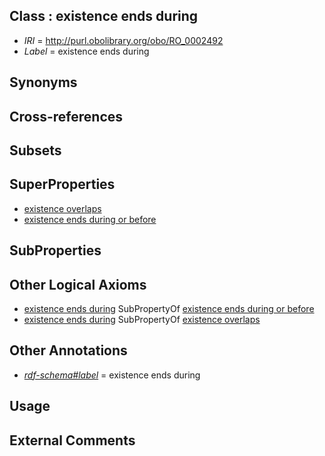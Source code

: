 
## Class : existence ends during

 * *IRI* = http://purl.obolibrary.org/obo/RO_0002492
 * *Label* = existence ends during

## Synonyms


## Cross-references


## Subsets


## SuperProperties

 * [existence overlaps](../../RO/90/RO_0002490.md)
 * [existence ends during or before](../../RO/97/RO_0002497.md)

## SubProperties


## Other Logical Axioms

 * [existence ends during](../../RO/92/RO_0002492.md) SubPropertyOf [existence ends during or before](../../RO/97/RO_0002497.md)
 * [existence ends during](../../RO/92/RO_0002492.md) SubPropertyOf [existence overlaps](../../RO/90/RO_0002490.md)

## Other Annotations

 * *[rdf-schema#label](../../el/rdf-schema#label.md)* = existence ends during

## Usage


## External Comments


